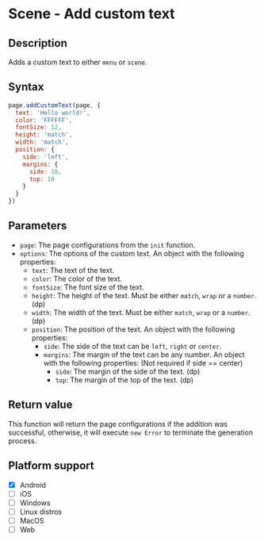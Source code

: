 # Scene - Add custom text

## Description

Adds a custom text to either `menu` or `scene`.

## Syntax

```js
page.addCustomText(page, {
  text: 'Hello world!',
  color: 'FFFFFF',
  fontSize: 12,
  height: 'match',
  width: 'match',
  position: {
    side: 'left',
    margins: {
      side: 10,
      top: 10
    }
  }
})
```

## Parameters

- `page`: The page configurations from the `init` function.
- `options`: The options of the custom text. An object with the following properties:
  - `text`: The text of the text.
  - `color`: The color of the text.
  - `fontSize`: The font size of the text.
  - `height`: The height of the text. Must be either `match`, `wrap` or a `number`. (dp)
  - `width`: The width of the text. Must be either `match`, `wrap` or a `number`. (dp)
  - `position`: The position of the text. An object with the following properties:
    - `side`: The side of the text can be `left`, `right` or `center`.
    - `margins`: The margin of the text can be any number. An object with the following properties:  (Not required if side == center)
      - `side`: The margin of the side of the text. (dp)
      - `top`: The margin of the top of the text. (dp)


## Return value

This function will return the page configurations if the addition was successful, otherwise, it will execute `new Error` to terminate the generation process.

## Platform support

- [x] Android
- [ ] iOS
- [ ] Windows
- [ ] Linux distros
- [ ] MacOS
- [ ] Web
